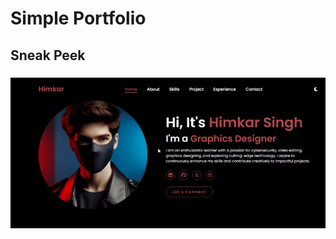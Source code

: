 # Simple Portfolio 


## Sneak Peek
### 
![Profolio](https://github.com/HimkarSingh/simple-website/blob/main/sneak.gif)
